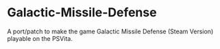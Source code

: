 # Galactic-Missile-Defense
A port/patch to make the game Galactic Missile Defense (Steam Version) playable on the PSVita.
